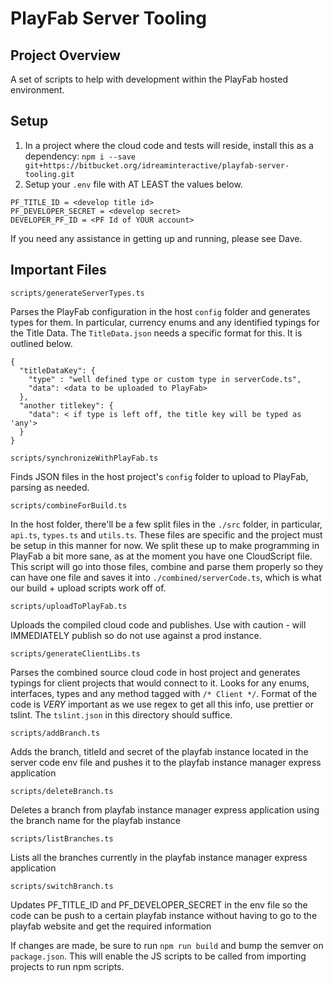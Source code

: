 # PlayFab Server Tooling

## Project Overview

A set of scripts to help with development within the PlayFab hosted environment. 

## Setup

1. In a project where the cloud code and tests will reside, install this as a dependency: `npm i --save git+https://bitbucket.org/idreaminteractive/playfab-server-tooling.git`
2. Setup your `.env` file with AT LEAST the values below.

```
PF_TITLE_ID = <develop title id>
PF_DEVELOPER_SECRET = <develop secret>
DEVELOPER_PF_ID = <PF Id of YOUR account>
```

If you need any assistance in getting up and running, please see Dave.

## Important Files

`scripts/generateServerTypes.ts`

Parses the PlayFab configuration in the host `config` folder and generates types for them. In particular, currency enums and any identified typings for the Title Data.
The `TitleData.json` needs a specific format for this. It is outlined below.

```
{
  "titleDataKey": {
    "type" : "well defined type or custom type in serverCode.ts",
    "data": <data to be uploaded to PlayFab>
  },
  "another titlekey": {
    "data": < if type is left off, the title key will be typed as 'any'>
  }
}
```

`scripts/synchronizeWithPlayFab.ts`

Finds JSON files in the host project's `config` folder to upload to PlayFab, parsing as needed.

`scripts/combineForBuild.ts`

In the host folder, there'll be a few split files in the `./src` folder, in particular, `api.ts`, `types.ts` and `utils.ts`. These files are specific and the project must be setup in this manner for now. We split these up to make programming in PlayFab a bit more sane, as at the moment you have one CloudScript file. This script will go into those files, combine and parse them properly so they can have one file and saves it into `./combined/serverCode.ts`, which is what our build + upload scripts work off of.

`scripts/uploadToPlayFab.ts`

Uploads the compiled cloud code and publishes. Use with caution - will IMMEDIATELY publish so do not use against a prod instance.

`scripts/generateClientLibs.ts`

Parses the combined source cloud code in host project and generates typings for client projects that would connect to it. Looks for any enums, interfaces, types and any method tagged with `/* Client */`. Format of the code is _VERY_ important as we use regex to get all this info, use prettier or tslint. The `tslint.json` in this directory should suffice.

`scripts/addBranch.ts`

Adds the branch, titleId and secret of the playfab instance located in the server code env file and pushes it to the playfab instance manager express application

`scripts/deleteBranch.ts`

Deletes a branch from playfab instance manager express application using the branch name for the playfab instance

`scripts/listBranches.ts`

Lists all the branches currently in the playfab instance manager express application

`scripts/switchBranch.ts`

Updates PF_TITLE_ID and PF_DEVELOPER_SECRET in the env file so the code can be push to a certain playfab instance without having to go to the playfab website and get the required information


If changes are made, be sure to run `npm run build` and bump the semver on `package.json`. This will enable the JS scripts to be called from importing projects to run npm scripts.